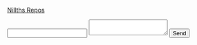[Nillths Repos](https://github.com/Nillth)


<form  action="http://formspree.io/you@email.com"  method="post">  <input  type="email"  name="_replyto">  <textarea  name="body"></textarea>  <input  type="submit"  value="Send">  </form>
<!--stackedit_data:
eyJoaXN0b3J5IjpbLTc3OTY0Mjg2NCwtMjQwNzQzOTE5XX0=
-->